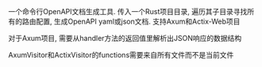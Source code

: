 一个命令行OpenAPI文档生成工具. 传入一个Rust项目目录, 遍历其子目录寻找所有的路由配置, 生成OpenAPI yaml或json文档. 支持Axum和Actix-Web项目

对于Axum项目, 需要从handler方法的返回值里解析出JSON响应的数据结构

AxumVisitor和ActixVisitor的functions需要来自所有文件而不是当前文件


